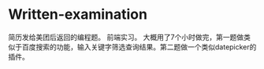 # Written-examination
简历发给美团后返回的编程题。
前端实习。
大概用了7个小时做完，第一题做类似于百度搜索的功能，输入关键字筛选查询结果。第二题做一个类似datepicker的插件。

